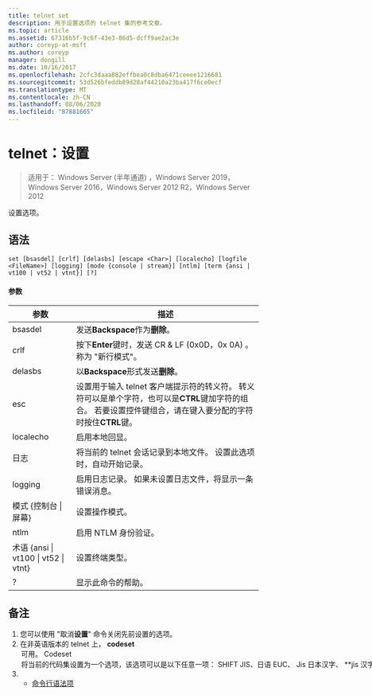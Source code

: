 ```yaml
---
title: telnet set
description: 用于设置选项的 telnet 集的参考文章。
ms.topic: article
ms.assetid: 67316b5f-9c6f-43e3-86d5-dcff9ae2ac3e
author: coreyp-at-msft
ms.author: coreyp
manager: dongill
ms.date: 10/16/2017
ms.openlocfilehash: 2cfc3daaa882effbea0c8dba6471ceeee1216681
ms.sourcegitcommit: 53d526bfeddb89d28af44210a23ba417f6ce0ecf
ms.translationtype: MT
ms.contentlocale: zh-CN
ms.lasthandoff: 08/06/2020
ms.locfileid: "87881665"
---
```

# <a name="telnet-set"></a>telnet：设置

> 适用于： Windows Server (半年通道) ，Windows Server 2019，Windows Server 2016，Windows Server 2012 R2，Windows Server 2012

设置选项。

## <a name="syntax"></a>语法
```
set [bsasdel] [crlf] [delasbs] [escape <Char>] [localecho] [logfile <FileName>] [logging] [mode {console | stream}] [ntlm] [term {ansi | vt100 | vt52 | vtnt}] [?]
```
#### <a name="parameters"></a>参数

|                    参数                     |                                                                                                                                              描述                                                                                                                                              |
|--------------------------------------------------|-------------------------------------------------------------------------------------------------------------------------------------------------------------------------------------------------------------------------------------------------------------------------------------------------------|
|                     bsasdel                      |                                                                                                                                 发送**Backspace**作为**删除**。                                                                                                                                  |
|                       crlf                       |                                                                                                        按下**Enter**键时，发送 CR & LF (0x0D，0x 0A) 。 称为 "新行模式"。                                                                                                        |
|                     delasbs                      |                                                                                                                                 以**Backspace**形式发送**删除**。                                                                                                                                  |
|                esc<Character>                | 设置用于输入 telnet 客户端提示符的转义符。 转义符可以是单个字符，也可以是**CTRL**键加字符的组合。 若要设置控件键组合，请在键入要分配的字符时按住**CTRL**键。 |
|                    localecho                     |                                                                                                                                         启用本地回显。                                                                                                                                          |
|                日志<FileName>                |                                                                                               将当前的 telnet 会话记录到本地文件。 设置此选项时，自动开始记录。                                                                                               |
|                     logging                      |                                                                                                                  启用日志记录。 如果未设置日志文件，将显示一条错误消息。                                                                                                                   |
|           模式 {控制台 &#124; 屏幕}           |                                                                                                                                       设置操作模式。                                                                                                                                        |
|                       ntlm                       |                                                                                                                                     启用 NTLM 身份验证。                                                                                                                                     |
| 术语 {ansi &#124; vt100 &#124; vt52 &#124; vtnt} |                                                                                                                                        设置终端类型。                                                                                                                                        |
|                        ?                         |                                                                                                                                    显示此命令的帮助。                                                                                                                                    |

## <a name="remarks"></a>备注
1. 您可以使用 "取消**设置**" 命令关闭先前设置的选项。
2. 在非英语版本的 telnet 上， **codeset** <option> 可用。 **Codeset** <option>将当前的代码集设置为一个选项，该选项可以是以下任意一项： **SHIFT JIS**、**日语 EUC**、 **Jis 日本汉字**、 **jis 汉字 (78) **、 **DEC**日本汉字、 **NEC**日本汉字。 应在远程计算机上设置相同的代码集。
   ## <a name="examples"></a>示例
   设置日志文件并开始记录到本地文件 tnlog.txt
   ```
   set logfile tnlog.txt
   ```
   ## <a name="additional-references"></a>其他参考
3. - [命令行语法项](command-line-syntax-key.md)
